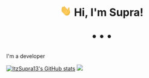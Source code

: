 <h1 align="center"><img src="https://github.com/ABSphreak/ABSphreak/blob/master/gifs/Hi.gif" width="30"> Hi, I'm Supra!

 • • •

</h1>

I'm a developer



[![ItzSupra13's GitHub stats](https://github-readme-stats.vercel.app/api?username=ItzSupra13&show_icons=true&theme=midnight-purple&bg_color=00000000&hide_border=true)](https://github.com/anuraghazra/github-readme-stats)
![](https://nirzak-streak-stats.vercel.app/?user=ItzSupra13&theme=midnight-purple&hide_border=true&background=00000000&card_width=350&card_height=100&hide_longest_streak=true)



<!-- Proudly created with GPRM ( https://gprm.itsvg.in ) -->
<!--
**ItzSupra13/ItzSupra13** is a ✨ _special_ ✨ repository because its `README.md` (this file) appears on your GitHub profile.

Here are some ideas to get you started:

- 🔭 I’m currently working on ...
- 🌱 I’m currently learning ...
- 👯 I’m looking to collaborate on ...
- 🤔 I’m looking for help with ...
- 💬 Ask me about ...
- 📫 How to reach me: ...
- 😄 Pronouns: ...
- ⚡ Fun fact: ...
-->

